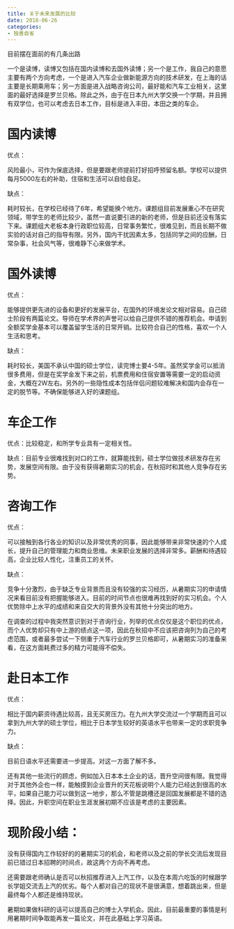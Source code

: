 ```yaml
---
title: 关于未来发展的比较
date: 2018-06-26
categories:
- 独善自省
---
```


目前摆在面前的有几条出路

一个是读博，读博又包括在国内读博和去国外读博；另一个是工作，我自己的意愿主要有两个方向考虑，一个是进入汽车企业做新能源方向的技术研发，在上海的话主要是长期乘用车；另一方面是进入战略咨询公司，最好能和汽车工业相关，这里面的最好选择是罗兰贝格。除此之外，由于在日本九州大学交换一个学期，并且拥有双学位，也可以考虑去日本工作，目标是进入丰田，本田之类的车企。

# 国内读博

优点：

风险最小，可作为保底选择，但是要跟老师提前打好招呼预留名额。学校可以提供每月5000左右的补助，住宿和生活可以自给自足。

缺点：

耗时较长，在学校已经待了6年，希望能换个地方。课题组目前发展重心不在研究领域，带学生的老师比较少，虽然一直说要引进的新的老师，但是目前还没有落实下来。课题组大老板本身行政职位较高，日常事务繁忙，很难见到，而且长期不做实验的话对自己的指导有限。另外，国内干扰因素太多，包括同学之间的应酬，日常杂事，社会风气等，很难静下心来做学术。

# 国外读博

优点：

能够提供更先进的设备和更好的发展平台，在国外的环境发论文相对容易。自己硕士阶段有两篇论文。导师在学术界的声誉可以给自己提供不错的推荐机会。申请到全额奖学金基本可以覆盖留学生活的日常开销。比较符合自己的性格，喜欢一个人生活和思考。

缺点：

耗时较长，美国不承认中国的硕士学位，读完博士要4-5年。虽然奖学金可以抵消很多费用，但是在奖学金发下来之前，机票费用和住宿安置等需要一定的启动资金，大概在2W左右。另外的一些隐性成本包括伴侣问题较难解决和国内会存在一定的脱节等。不确保能够进入好的课题组。

# 车企工作

优点：比较稳定，和所学专业具有一定相关性。

缺点：目前专业很难找到对口的工作，就算能找到，硕士学位做技术研发存在劣势，发展空间有限。由于没有获得暑期实习的机会，在秋招时和其他人竞争存在劣势。

# 咨询工作

优点：

可以接触到各行各业的知识以及非常优秀的同事，因此能够带来非常快速的个人成长，提升自己的管理能力和商业思维。未来职业发展的选择非常多。薪酬和待遇较高，企业比较人性化，注重员工的关怀。

缺点：

竞争十分激烈，由于缺乏专业背景而且没有较强的实习经历，从暑期实习的申请情况来看目前没有把握能够进入。目前的时间节点也很难再找到好的实习机会。个人优势除中上水平的成绩和来自交大的背景外没有其他十分突出的地方。

在调查的过程中我突然意识到对于咨询行业，列举的优点仅仅是这个职位的优点，而个人优势却只有中上游的绩点这一项，因此在秋招中不应该把咨询列为自己的考虑范围，或者最多尝试一下侧重于汽车行业的罗兰贝格即可，从暑期实习的准备来看，在这方面耗费过多的精力可能得不偿失。

# 赴日本工作

优点：

相比于国内薪资待遇比较高，且无买房压力。在九州大学交流过一个学期而且可以拿到九州大学的硕士学位，相比于日本学生较好的英语水平也带来一定的求职竞争力。

缺点：

目前日语水平还需要进一步提高。对这一方面了解不多。

还有其他一些流行的顾虑，例如加入日本本土企业的话，晋升空间很有限。我觉得对于其他外企也一样，能触摸到企业晋升的天花板说明个人能力已经达到很高的水平，如果自己能力可以做到这一地步，那么不管是跳槽还是回国发展都是不错的选择。因此，升职空间在职业生涯发展初期不应该是考虑的主要因素。


# 现阶段小结：

没有获得国内工作较好的的暑期实习的机会，和老师以及之前的学长交流后发现目前已错过日本招聘的时间点，故这两个方向不再考虑。

还需要跟老师确认是否可以秋招推荐进入上汽工作，以及在本周六吃饭的时候跟学长学姐交流去上汽的优劣。每个人都对自己的现状不是很满意，想着跳出来，但是最终每个人都还是维持现状。

暑期如果做科研的话可以提高自己的博士入学机会。因此，目前最重要的事情是利用暑期时间争取能再发一篇论文，并在此基础上学习英语。